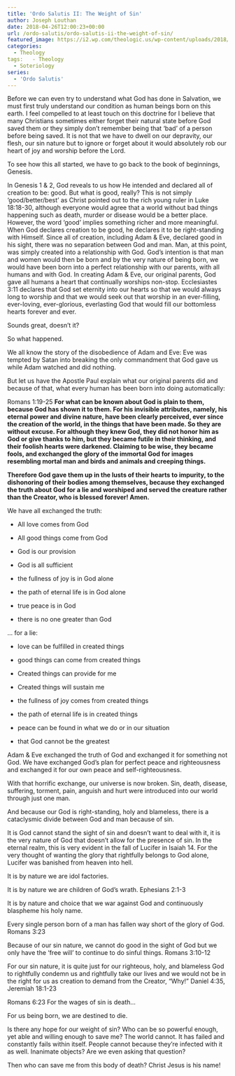 ```yaml
---
title: 'Ordo Salutis II: The Weight of Sin'
author: Joseph Louthan
date: 2018-04-26T12:00:23+00:00
url: /ordo-salutis/ordo-salutis-ii-the-weight-of-sin/
featured_image: https://i2.wp.com/theologic.us/wp-content/uploads/2018/04/article-2185142-146E8926000005DC-938_634x588.jpg?resize=634%2C510
categories:
  - Theology
tags:   - Theology
  - Soteriology
series:
  - 'Ordo Salutis'
---
```

Before we can even try to understand what God has done in Salvation, we must first truly understand our condition as human beings born on this earth. I feel compelled to at least touch on this doctrine for I believe that many Christians sometimes either forget their natural state before God saved them or they simply don&#8217;t remember being that &#8216;bad&#8217; of a person before being saved. It is not that we have to dwell on our depravity, our flesh, our sin nature but to ignore or forget about it would absolutely rob our heart of joy and worship before the Lord.

To see how this all started, we have to go back to the book of beginnings, Genesis.

In Genesis 1 & 2, God reveals to us how He intended and declared all of creation to be: good. But what is good, really? This is not simply &#8216;good/better/best&#8217; as Christ pointed out to the rich young ruler in Luke 18:18-30, although everyone would agree that a world without bad things happening such as death, murder or disease would be a better place. However, the word &#8216;good&#8217; implies something richer and more meaningful. When God declares creation to be good, he declares it to be right-standing with Himself. Since all of creation, including Adam & Eve, declared good in his sight, there was no separation between God and man. Man, at this point, was simply created into a relationship with God. God&#8217;s intention is that man and women would then be born and by the very nature of being born, we would have been born into a perfect relationship with our parents, with all humans and with God. In creating Adam & Eve, our original parents, God gave all humans a heart that continually worships non-stop. Ecclesiastes 3:11 declares that God set eternity into our hearts so that we would always long to worship and that we would seek out that worship in an ever-filling, ever-loving, ever-glorious, everlasting God that would fill our bottomless hearts forever and ever.

Sounds great, doesn&#8217;t it?

So what happened.

We all know the story of the disobedience of Adam and Eve: Eve was tempted by Satan into breaking the only commandment that God gave us while Adam watched and did nothing.

But let us have the Apostle Paul explain what our original parents did and because of that, what every human has been born into doing automatically:

Romans 1:19-25 **For what can be known about God is plain to them, because God has shown it to them. For his invisible attributes, namely, his eternal power and divine nature, have been clearly perceived, ever since the creation of the world, in the things that have been made. So they are without excuse. For although they knew God, they did not honor him as God or give thanks to him, but they became futile in their thinking, and their foolish hearts were darkened. Claiming to be wise, they became fools, and exchanged the glory of the immortal God for images resembling mortal man and birds and animals and creeping things.**

**Therefore God gave them up in the lusts of their hearts to impurity, to the dishonoring of their bodies among themselves, because they exchanged the truth about God for a lie and worshiped and served the creature rather than the Creator, who is blessed forever! Amen.**

We have all exchanged the truth:

* All love comes from God
  
* All good things come from God
  
* God is our provision
  
* God is all sufficient
  
* the fullness of joy is in God alone
  
* the path of eternal life is in God alone
  
* true peace is in God
  
* there is no one greater than God

&#8230; for a lie:

* love can be fulfilled in created things
  
* good things can come from created things
  
* Created things can provide for me
  
* Created things will sustain me
  
* the fullness of joy comes from created things
  
* the path of eternal life is in created things
  
* peace can be found in what we do or in our situation
  
* that God cannot be the greatest

Adam & Eve exchanged the truth of God and exchanged it for something not God. We have exchanged God&#8217;s plan for perfect peace and righteousness and exchanged it for our own peace and self-righteousness.

With that horrific exchange, our universe is now broken. Sin, death, disease, suffering, torment, pain, anguish and hurt were introduced into our world through just one man.

And because our God is right-standing, holy and blameless, there is a cataclysmic divide between God and man because of sin.

It is God cannot stand the sight of sin and doesn&#8217;t want to deal with it, it is the very nature of God that doesn&#8217;t allow for the presence of sin. In the eternal realm, this is very evident in the fall of Lucifer in Isaiah 14. For the very thought of wanting the glory that rightfully belongs to God alone, Lucifer was banished from heaven into hell.

It is by nature we are idol factories.

It is by nature we are children of God&#8217;s wrath. Ephesians 2:1-3

It is by nature and choice that we war against God and continuously blaspheme his holy name.

Every single person born of a man has fallen way short of the glory of God. Romans 3:23

Because of our sin nature, we cannot do good in the sight of God but we only have the &#8216;free will&#8217; to continue to do sinful things. Romans 3:10-12

For our sin nature, it is quite just for our righteous, holy, and blameless God to rightfully condemn us and rightfully take our lives and we would not be in the right for us as creation to demand from the Creator, &#8220;Why!&#8221; Daniel 4:35, Jeremiah 18:1-23

Romans 6:23 For the wages of sin is death&#8230;

For us being born, we are destined to die.

Is there any hope for our weight of sin? Who can be so powerful enough, yet able and willing enough to save me? The world cannot. It has failed and constantly fails within itself. People cannot because they’re infected with it as well. Inanimate objects? Are we even asking that question?

Then who can save me from this body of death? Christ Jesus is his name!